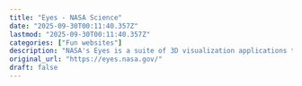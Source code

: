 ```yaml
---
title: "Eyes - NASA Science"
date: "2025-09-30T00:11:40.357Z"
lastmod: "2025-09-30T00:11:40.357Z"
categories: ["Fun websites"]
description: "NASA's Eyes is a suite of 3D visualization applications that allows everyone to explore and understand real NASA data and imagery in a fun and interactive way. The apps are all run inside a regular web browser, so any device with an internet connection and a browser can run them."
original_url: "https://eyes.nasa.gov/"
draft: false
---
```

